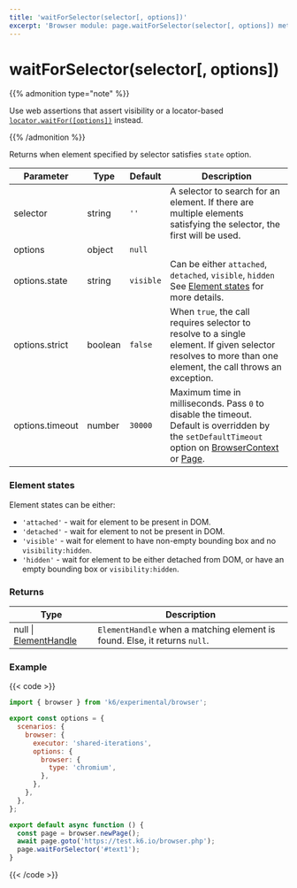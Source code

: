 ```yaml
---
title: 'waitForSelector(selector[, options])'
excerpt: 'Browser module: page.waitForSelector(selector[, options]) method'
---
```


# waitForSelector(selector[, options])

{{% admonition type="note" %}}

Use web assertions that assert visibility or a locator-based [`locator.waitFor([options])`](https://grafana.com/docs/k6/<K6_VERSION>/javascript-api/k6-experimental/browser/locator/waitfor/) instead.

{{% /admonition %}}

Returns when element specified by selector satisfies `state` option.

<TableWithNestedRows>

| Parameter       | Type    | Default   | Description                                                                                                                                                                                                                                                                                                                                   |
| --------------- | ------- | --------- | --------------------------------------------------------------------------------------------------------------------------------------------------------------------------------------------------------------------------------------------------------------------------------------------------------------------------------------------- |
| selector        | string  | `''`      | A selector to search for an element. If there are multiple elements satisfying the selector, the first will be used.                                                                                                                                                                                                                          |
| options         | object  | `null`    |                                                                                                                                                                                                                                                                                                                                               |
| options.state   | string  | `visible` | Can be either `attached`, `detached`, `visible`, `hidden` See [Element states](#element-states) for more details.                                                                                                                                                                                                                             |
| options.strict  | boolean | `false`   | When `true`, the call requires selector to resolve to a single element. If given selector resolves to more than one element, the call throws an exception.                                                                                                                                                                                    |
| options.timeout | number  | `30000`   | Maximum time in milliseconds. Pass `0` to disable the timeout. Default is overridden by the `setDefaultTimeout` option on [BrowserContext](https://grafana.com/docs/k6/<K6_VERSION>/javascript-api/k6-experimental/browser/browsercontext/) or [Page](https://grafana.com/docs/k6/<K6_VERSION>/javascript-api/k6-experimental/browser/page/). |

</TableWithNestedRows>

### Element states

Element states can be either:

- `'attached'` - wait for element to be present in DOM.
- `'detached'` - wait for element to not be present in DOM.
- `'visible'` - wait for element to have non-empty bounding box and no `visibility:hidden`.
- `'hidden'` - wait for element to be either detached from DOM, or have an empty bounding box or `visibility:hidden`.

### Returns

| Type                                                                                                               | Description                                                                |
| ------------------------------------------------------------------------------------------------------------------ | -------------------------------------------------------------------------- |
| null \| [ElementHandle](https://grafana.com/docs/k6/<K6_VERSION>/javascript-api/k6-experimental/browser/keyboard/) | `ElementHandle` when a matching element is found. Else, it returns `null`. |

### Example

{{< code >}}

```javascript
import { browser } from 'k6/experimental/browser';

export const options = {
  scenarios: {
    browser: {
      executor: 'shared-iterations',
      options: {
        browser: {
          type: 'chromium',
        },
      },
    },
  },
};

export default async function () {
  const page = browser.newPage();
  await page.goto('https://test.k6.io/browser.php');
  page.waitForSelector('#text1');
}
```

{{< /code >}}
